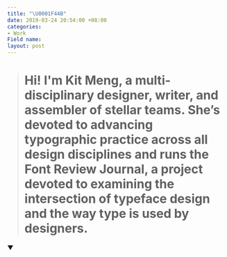 ```yaml
---
title: "\U0001F44B"
date: 2019-03-24 20:54:00 +08:00
categories:
- Work
Field name: 
layout: post
---
```


> # Hi! I'm Kit Meng, a multi-disciplinary designer, writer, and assembler of stellar teams. She’s devoted to advancing typographic practice across all design disciplines and runs the Font Review Journal, a project devoted to examining the intersection of typeface design and the way type is used by designers.

▼

<div class="whitespace"></div>

